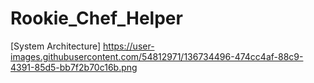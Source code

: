 # Rookie_Chef_Helper

[System Architecture]
https://user-images.githubusercontent.com/54812971/136734496-474cc4af-88c9-4391-85d5-bb7f2b70c16b.png
